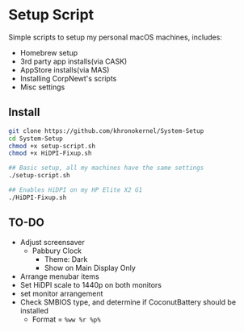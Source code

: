 # Setup Script

Simple scripts to setup my personal macOS machines, includes:

* Homebrew setup
* 3rd party app installs(via CASK)
* AppStore installs(via MAS)
* Installing CorpNewt's scripts
* Misc settings

## Install

```sh
git clone https://github.com/khronokernel/System-Setup
cd System-Setup
chmod +x setup-script.sh
chmod +x HiDPI-Fixup.sh

## Basic setup, all my machines have the same settings
./setup-script.sh

## Enables HiDPI on my HP Elite X2 G1
./HiDPI-Fixup.sh
```

## TO-DO

* Adjust screensaver
  * Pabbury Clock
    * Theme: Dark
    * Show on Main Display Only
* Arrange menubar items
* Set HiDPI scale to 1440p on both monitors
* set monitor arrangement
* Check SMBIOS type, and determine if CoconutBattery should be installed
  * Format = `%ww %r %p%`
